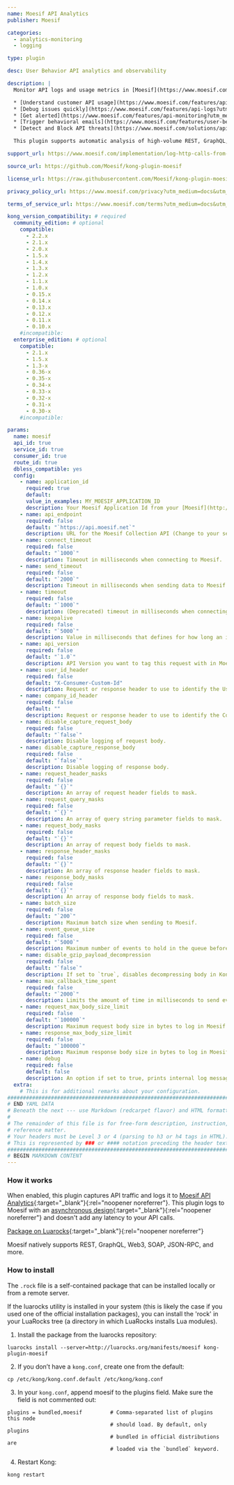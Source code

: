 ```yaml
---
name: Moesif API Analytics
publisher: Moesif

categories: 
  - analytics-monitoring
  - logging

type: plugin

desc: User Behavior API analytics and observability  

description: |
  Monitor API logs and usage metrics in [Moesif](https://www.moesif.com/solutions/track-api-program?language=kong-api-gateway&utm_medium=docs&utm_campaign=partners&utm_source=kong){:target="_blank"}{:rel="noopener noreferrer"}, which enables you to:

  * [Understand customer API usage](https://www.moesif.com/features/api-analytics?utm_medium=docs&utm_campaign=partners&utm_source=kong){:target="_blank"}{:rel="noopener noreferrer"} and the value they bring.
  * [Debug issues quickly](https://www.moesif.com/features/api-logs?utm_medium=docs&utm_campaign=partners&utm_source=kong){:target="_blank"}{:rel="noopener noreferrer"} with high-cardinality API logs and metrics.
  * [Get alerted](https://www.moesif.com/features/api-monitoring?utm_medium=docs&utm_campaign=partners&utm_source=kong){:target="_blank"}{:rel="noopener noreferrer"} of problems and anomalous behavior.
  * [Trigger behavioral emails](https://www.moesif.com/features/user-behavioral-emails?utm_medium=docs&utm_campaign=partners&utm_source=kong){:target="_blank"}{:rel="noopener noreferrer"} warning customers of issues.
  * [Detect and Block API threats](https://www.moesif.com/solutions/api-security?utm_medium=docs&utm_campaign=partners&utm_source=kong){:target="_blank"}{:rel="noopener noreferrer"} and abuse including OWASP Top 10 API threats.

  This plugin supports automatic analysis of high-volume REST, GraphQL, and other APIs without adding latency.

support_url: https://www.moesif.com/implementation/log-http-calls-from-kong-api-gateway?utm_medium=docs&utm_campaign=partners&utm_source=kong

source_url: https://github.com/Moesif/kong-plugin-moesif

license_url: https://raw.githubusercontent.com/Moesif/kong-plugin-moesif/master/LICENSE

privacy_policy_url: https://www.moesif.com/privacy?utm_medium=docs&utm_campaign=partners&utm_source=kong

terms_of_service_url: https://www.moesif.com/terms?utm_medium=docs&utm_campaign=partners&utm_source=kong

kong_version_compatibility: # required
  community_edition: # optional
    compatible:
      - 2.2.x
      - 2.1.x
      - 2.0.x
      - 1.5.x
      - 1.4.x
      - 1.3.x
      - 1.2.x
      - 1.1.x
      - 1.0.x
      - 0.15.x
      - 0.14.x
      - 0.13.x
      - 0.12.x
      - 0.11.x
      - 0.10.x
    #incompatible:
  enterprise_edition: # optional
    compatible:
      - 2.1.x
      - 1.5.x
      - 1.3-x
      - 0.36-x
      - 0.35-x
      - 0.34-x
      - 0.33-x
      - 0.32-x
      - 0.31-x
      - 0.30-x
    #incompatible:

params:
  name: moesif
  api_id: true
  service_id: true
  consumer_id: true
  route_id: true
  dbless_compatible: yes
  config:
    - name: application_id
      required: true
      default:
      value_in_examples: MY_MOESIF_APPLICATION_ID
      description: Your Moesif Application Id from your [Moesif](http://www.moesif.com){:target="_blank"}{:rel="noopener noreferrer"} dashboard. Go to Top Right Menu -> Installation.
    - name: api_endpoint
      required: false
      default: "`https://api.moesif.net`"
      description: URL for the Moesif Collection API (Change to your secure proxy hostname if client-side encryption is used).
    - name: connect_timeout
      required: false
      default: "`1000`"
      description: Timeout in milliseconds when connecting to Moesif.
    - name: send_timeout
      required: false
      default: "`2000`"
      description: Timeout in milliseconds when sending data to Moesif.
    - name: timeout
      required: false
      default: "`1000`"
      description: (Deprecated) timeout in milliseconds when connecting/sending to Moesif.
    - name: keepalive
      required: false
      default: "`5000`"
      description: Value in milliseconds that defines for how long an idle connection will live before being closed.
    - name: api_version
      required: false
      default: "`1.0`"
      description: API Version you want to tag this request with in Moesif.
    - name: user_id_header
      required: false
      default: "X-Consumer-Custom-Id"
      description: Request or response header to use to identify the User in Moesif.
    - name: company_id_header
      required: false
      default: ""
      description: Request or response header to use to identify the Company (Account) in Moesif.
    - name: disable_capture_request_body
      required: false
      default: "`false`"
      description: Disable logging of request body.
    - name: disable_capture_response_body
      required: false
      default: "`false`"
      description: Disable logging of response body.
    - name: request_header_masks
      required: false
      default: "`{}`"
      description: An array of request header fields to mask.
    - name: request_query_masks
      required: false
      default: "`{}`"
      description: An array of query string parameter fields to mask.
    - name: request_body_masks
      required: false
      default: "`{}`"
      description: An array of request body fields to mask.
    - name: response_header_masks
      required: false
      default: "`{}`"
      description: An array of response header fields to mask.
    - name: response_body_masks
      required: false
      default: "`{}`"
      description: An array of response body fields to mask.
    - name: batch_size
      required: false
      default: "`200`"
      description: Maximum batch size when sending to Moesif.
    - name: event_queue_size
      required: false
      default: "`5000`"
      description: Maximum number of events to hold in the queue before sending to Moesif. In case of network issues where the plugin is unable to connect or send an event to Moesif, skips adding new events to the queue to prevent memory overflow.
    - name: disable_gzip_payload_decompression
      required: false
      default: "`false`"
      description: If set to `true`, disables decompressing body in Kong.
    - name: max_callback_time_spent
      required: false
      default: "`2000`"
      description: Limits the amount of time in milliseconds to send events to Moesif per worker cycle.
    - name: request_max_body_size_limit
      required: false
      default: "`100000`"
      description: Maximum request body size in bytes to log in Moesif.
    - name: response_max_body_size_limit
      required: false
      default: "`100000`"
      description: Maximum response body size in bytes to log in Moesif.
    - name: debug
      required: false
      default: false
      description: An option if set to true, prints internal log messages for debugging integration issues.
  extra:
    # This is for additional remarks about your configuration.
###############################################################################
# END YAML DATA
# Beneath the next --- use Markdown (redcarpet flavor) and HTML formatting only.
#
# The remainder of this file is for free-form description, instruction, and
# reference matter.
# Your headers must be Level 3 or 4 (parsing to h3 or h4 tags in HTML).
# This is represented by ### or #### notation preceding the header text.
###############################################################################
# BEGIN MARKDOWN CONTENT
---
```


### How it works

When enabled, this plugin captures API traffic and logs it to
[Moesif API Analytics](https://www.moesif.com/?language=kong-api-gateway&utm_medium=docs&utm_campaign=partners&utm_source=kong){:target="_blank"}{:rel="noopener noreferrer"}. 
This plugin logs to Moesif with an [asynchronous design](https://www.moesif.com/enterprise/api-analytics-infrastructure?language=kong-api-gateway&utm_medium=docs&utm_campaign=partners&utm_source=kong){:target="_blank"}{:rel="noopener noreferrer"} and doesn't add any latency to your API calls.

[Package on Luarocks](http://luarocks.org/modules/moesif/kong-plugin-moesif){:target="_blank"}{:rel="noopener noreferrer"}

Moesif natively supports REST, GraphQL, Web3, SOAP, JSON-RPC, and more.

### How to install

The `.rock` file is a self-contained package that can be installed locally or from a remote server.

If the luarocks utility is installed in your system (this is likely the case if you used one of the official installation packages), you can install the 'rock' in your LuaRocks tree (a directory in which LuaRocks installs Lua modules).

1. Install the package from the luarocks repository:
```shell
luarocks install --server=http://luarocks.org/manifests/moesif kong-plugin-moesif
```
2. If you don’t have a `kong.conf`, create one from the default:
```shell
cp /etc/kong/kong.conf.default /etc/kong/kong.conf
```
3. In your `kong.conf`, append moesif to the plugins field. Make sure the field is not commented out:
```text
plugins = bundled,moesif         # Comma-separated list of plugins this node
                                 # should load. By default, only plugins
                                 # bundled in official distributions are
                                 # loaded via the `bundled` keyword.
```
4. Restart Kong:
```shell
kong restart
```
